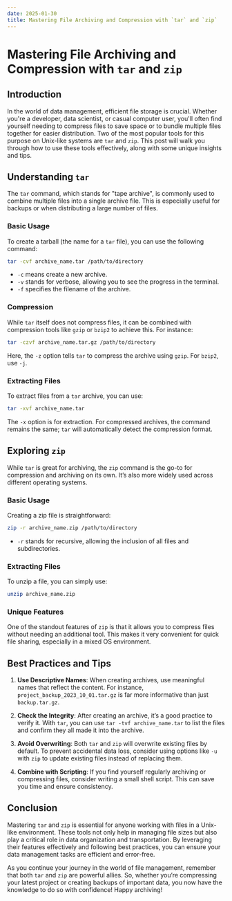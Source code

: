 ```yaml
---
date: 2025-01-30
title: Mastering File Archiving and Compression with `tar` and `zip`
---
```


# Mastering File Archiving and Compression with `tar` and `zip`

## Introduction

In the world of data management, efficient file storage is crucial. Whether you're a developer, data scientist, or casual computer user, you'll often find yourself needing to compress files to save space or to bundle multiple files together for easier distribution. Two of the most popular tools for this purpose on Unix-like systems are `tar` and `zip`. This post will walk you through how to use these tools effectively, along with some unique insights and tips.

<!-- more -->
## Understanding `tar`

The `tar` command, which stands for "tape archive", is commonly used to combine multiple files into a single archive file. This is especially useful for backups or when distributing a large number of files.

### Basic Usage

To create a tarball (the name for a `tar` file), you can use the following command:

```bash
tar -cvf archive_name.tar /path/to/directory
```

- `-c` means create a new archive.
- `-v` stands for verbose, allowing you to see the progress in the terminal.
- `-f` specifies the filename of the archive.

### Compression

While `tar` itself does not compress files, it can be combined with compression tools like `gzip` or `bzip2` to achieve this. For instance:

```bash
tar -czvf archive_name.tar.gz /path/to/directory
```

Here, the `-z` option tells `tar` to compress the archive using `gzip`. For `bzip2`, use `-j`.

### Extracting Files

To extract files from a `tar` archive, you can use:

```bash
tar -xvf archive_name.tar
```

The `-x` option is for extraction. For compressed archives, the command remains the same; `tar` will automatically detect the compression format.

## Exploring `zip`

While `tar` is great for archiving, the `zip` command is the go-to for compression and archiving on its own. It’s also more widely used across different operating systems.

### Basic Usage

Creating a zip file is straightforward:

```bash
zip -r archive_name.zip /path/to/directory
```

- `-r` stands for recursive, allowing the inclusion of all files and subdirectories.

### Extracting Files

To unzip a file, you can simply use:

```bash
unzip archive_name.zip
```

### Unique Features

One of the standout features of `zip` is that it allows you to compress files without needing an additional tool. This makes it very convenient for quick file sharing, especially in a mixed OS environment.

## Best Practices and Tips

1. **Use Descriptive Names**: When creating archives, use meaningful names that reflect the content. For instance, `project_backup_2023_10_01.tar.gz` is far more informative than just `backup.tar.gz`.

2. **Check the Integrity**: After creating an archive, it’s a good practice to verify it. With `tar`, you can use `tar -tvf archive_name.tar` to list the files and confirm they all made it into the archive.

3. **Avoid Overwriting**: Both `tar` and `zip` will overwrite existing files by default. To prevent accidental data loss, consider using options like `-u` with `zip` to update existing files instead of replacing them.

4. **Combine with Scripting**: If you find yourself regularly archiving or compressing files, consider writing a small shell script. This can save you time and ensure consistency.

## Conclusion

Mastering `tar` and `zip` is essential for anyone working with files in a Unix-like environment. These tools not only help in managing file sizes but also play a critical role in data organization and transportation. By leveraging their features effectively and following best practices, you can ensure your data management tasks are efficient and error-free. 

As you continue your journey in the world of file management, remember that both `tar` and `zip` are powerful allies. So, whether you’re compressing your latest project or creating backups of important data, you now have the knowledge to do so with confidence! Happy archiving!